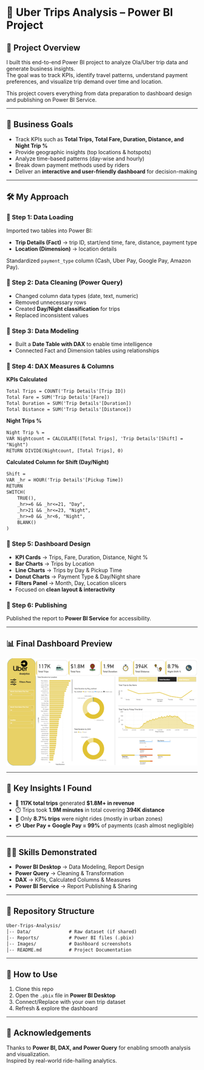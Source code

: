 # 🚖 Uber Trips Analysis – Power BI Project

## 📌 Project Overview
I built this end-to-end Power BI project to analyze Ola/Uber trip data and generate business insights.  
The goal was to track KPIs, identify travel patterns, understand payment preferences, and visualize trip demand over time and location.

This project covers everything from data preparation to dashboard design and publishing on Power BI Service.

---

## 🎯 Business Goals
- Track KPIs such as **Total Trips, Total Fare, Duration, Distance, and Night Trip %**
- Provide geographic insights (top locations & hotspots)
- Analyze time-based patterns (day-wise and hourly)
- Break down payment methods used by riders
- Deliver an **interactive and user-friendly dashboard** for decision-making

---

## 🛠️ My Approach

### 🔹 Step 1: Data Loading
Imported two tables into Power BI:  
- **Trip Details (Fact)** → trip ID, start/end time, fare, distance, payment type  
- **Location (Dimension)** → location details  

Standardized `payment_type` column (Cash, Uber Pay, Google Pay, Amazon Pay).

### 🔹 Step 2: Data Cleaning (Power Query)
- Changed column data types (date, text, numeric)  
- Removed unnecessary rows  
- Created **Day/Night classification** for trips  
- Replaced inconsistent values  

### 🔹 Step 3: Data Modeling
- Built a **Date Table with DAX** to enable time intelligence  
- Connected Fact and Dimension tables using relationships  

### 🔹 Step 4: DAX Measures & Columns

**KPIs Calculated**  
```DAX
Total Trips = COUNT('Trip Details'[Trip ID])
Total Fare = SUM('Trip Details'[Fare])
Total Duration = SUM('Trip Details'[Duration])
Total Distance = SUM('Trip Details'[Distance])
```

**Night Trips %**
```DAX
Night Trip % =
VAR Nightcount = CALCULATE([Total Trips], 'Trip Details'[Shift] = "Night")
RETURN DIVIDE(Nightcount, [Total Trips], 0)
```

**Calculated Column for Shift (Day/Night)**
```DAX
Shift =
VAR _hr = HOUR('Trip Details'[Pickup Time])
RETURN
SWITCH(
    TRUE(),
    _hr>=6 && _hr<=21, "Day",
    _hr>21 && _hr<=23, "Night",
    _hr>=0 && _hr<6, "Night",
    BLANK()
)
```

### 🔹 Step 5: Dashboard Design
- **KPI Cards** → Trips, Fare, Duration, Distance, Night %  
- **Bar Charts** → Trips by Location  
- **Line Charts** → Trips by Day & Pickup Time  
- **Donut Charts** → Payment Type & Day/Night share  
- **Filters Panel** → Month, Day, Location slicers  
- Focused on **clean layout & interactivity**  

### 🔹 Step 6: Publishing
Published the report to **Power BI Service** for accessibility.

---

## 📊 Final Dashboard Preview
![Dashboard](https://github.com/hemantgode44/Ola-Uber-Trip-Anlalysis/blob/main/uber%20dashboard.png)

---

## 📌 Key Insights I Found
- 🚖 **117K total trips** generated **$1.8M+ in revenue**  
- ⏱️ Trips took **1.9M minutes** in total covering **394K distance**  
- 🌙 Only **8.7% trips** were night rides (mostly in urban zones)  
- 💳 **Uber Pay + Google Pay = 99%** of payments (cash almost negligible)  

---

## 🧑‍💻 Skills Demonstrated
- **Power BI Desktop** → Data Modeling, Report Design  
- **Power Query** → Cleaning & Transformation  
- **DAX** → KPIs, Calculated Columns & Measures  
- **Power BI Service** → Report Publishing & Sharing  

---

## 📂 Repository Structure
```
Uber-Trips-Analysis/
│-- Data/              # Raw dataset (if shared)
│-- Reports/           # Power BI files (.pbix)
│-- Images/            # Dashboard screenshots
│-- README.md          # Project Documentation
```

---

## 🚀 How to Use
1. Clone this repo  
2. Open the `.pbix` file in **Power BI Desktop**  
3. Connect/Replace with your own trip dataset  
4. Refresh & explore the dashboard  

---

## 🙌 Acknowledgements
Thanks to **Power BI, DAX, and Power Query** for enabling smooth analysis and visualization.  
Inspired by real-world ride-hailing analytics.

